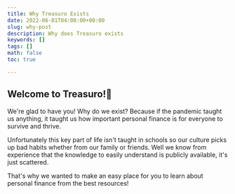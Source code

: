 ```yaml
---
title: Why Treasuro Exists
date: 2022-06-01T04:00:00+00:00
slug: why-post
description: Why does Treasuro exists
keywords: []
tags: []
math: false
toc: true

---
```

## Welcome to Treasuro!👋

We're glad to have you! Why do we exist? Because if the pandemic taught us anything, it taught us how important personal finance is for everyone to survive and thrive.

Unfortunately this key part of life isn't taught in schools so our culture picks up bad habits whether from our family or friends. Well we know from experience that the knowledge to easily understand is publicly available, it's just scattered.

That's why we wanted to make an easy place for you to learn about personal finance from the best resources!